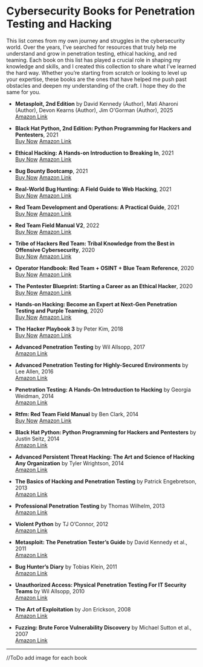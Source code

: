 # Cybersecurity Books for Penetration Testing and Hacking

This list comes from my own journey and struggles in the cybersecurity world. Over the years, I’ve searched for resources that truly help me understand and grow in penetration testing, ethical hacking, and red teaming. Each book on this list has played a crucial role in shaping my knowledge and skills, and I created this collection to share what I’ve learned the hard way. Whether you’re starting from scratch or looking to level up your expertise, these books are the ones that have helped me push past obstacles and deepen my understanding of the craft. I hope they do the same for you.

- **Metasploit, 2nd Edition** by David Kennedy (Author), Mati Aharoni (Author), Devon Kearns (Author), Jim O'Gorman (Author), 2025  
  [Amazon Link](https://amzn.to/4aS59Dl)
  
- **Black Hat Python, 2nd Edition: Python Programming for Hackers and Pentesters**, 2021  
  [Buy Now](https://buymeacoffee.com/verylazytech/e/304633)
  [Amazon Link](https://amzn.to/3Q3gy9K)
  
- **Ethical Hacking: A Hands-on Introduction to Breaking In**, 2021  
  [Buy Now](https://buymeacoffee.com/verylazytech/e/331401)
  [Amazon Link](https://amzn.to/3PW2u20)

- **Bug Bounty Bootcamp**, 2021  
  [Buy Now](https://buymeacoffee.com/verylazytech/e/304596)
  [Amazon Link](https://amzn.to/3PWMU6e)

- **Real-World Bug Hunting: A Field Guide to Web Hacking**, 2021  
  [Buy Now](https://buymeacoffee.com/verylazytech/e/304600)
  [Amazon Link](https://amzn.to/3EcKUUx)

- **Red Team Development and Operations: A Practical Guide**, 2021  
  [Buy Now](https://buymeacoffee.com/verylazytech/e/304601)
  [Amazon Link](https://amzn.to/3PUXPgw)

- **Red Team Field Manual V2**, 2022  
  [Buy Now](https://buymeacoffee.com/verylazytech/e/304597)
  [Amazon Link](https://amzn.to/4gohMqS)
  
- **Tribe of Hackers Red Team: Tribal Knowledge from the Best in Offensive Cybersecurity**, 2020  
  [Buy Now](https://buymeacoffee.com/verylazytech/e/304618)
  [Amazon Link](https://amzn.to/4ayMDjf)
  
- **Operator Handbook: Red Team + OSINT + Blue Team Reference**, 2020  
  [Buy Now](https://buymeacoffee.com/verylazytech/e/304604)
  [Amazon Link](https://amzn.to/4aFBzB6)

- **The Pentester Blueprint: Starting a Career as an Ethical Hacker**, 2020  
  [Buy Now](https://buymeacoffee.com/verylazytech/e/304619)
  [Amazon Link](https://amzn.to/40RVklz)

- **Hands-on Hacking: Become an Expert at Next-Gen Penetration Testing and Purple Teaming**, 2020  
  [Buy Now](https://buymeacoffee.com/verylazytech/e/357716)
  [Amazon Link](https://amzn.to/4goh5hg)

- **The Hacker Playbook 3** by Peter Kim, 2018  
  [Buy Now](https://buymeacoffee.com/verylazytech/e/328955)
  [Amazon Link](https://amzn.to/3Q2JM8J)

- **Advanced Penetration Testing** by Wil Allsopp, 2017  
  [Amazon Link](https://amzn.to/4gstqBh)

- **Advanced Penetration Testing for Highly-Secured Environments** by Lee Allen, 2016  
  [Amazon Link](https://amzn.to/4jIQdeM)

- **Penetration Testing: A Hands-On Introduction to Hacking** by Georgia Weidman, 2014  
  [Amazon Link](https://amzn.to/4hJOW5i)
  
- **Rtfm: Red Team Field Manual** by Ben Clark, 2014  
  [Buy Now](https://buymeacoffee.com/verylazytech/e/304597)
  [Amazon Link](https://amzn.to/3WNSMCt)

- **Black Hat Python: Python Programming for Hackers and Pentesters** by Justin Seitz, 2014  
  [Amazon Link](https://amzn.to/4aJ6P20)

- **Advanced Persistent Threat Hacking: The Art and Science of Hacking Any Organization** by Tyler Wrightson, 2014  
  [Amazon Link](https://amzn.to/3ExMNLE)

- **The Basics of Hacking and Penetration Testing** by Patrick Engebretson, 2013  
  [Amazon Link](https://amzn.to/3WIadEs)

- **Professional Penetration Testing** by Thomas Wilhelm, 2013  
  [Amazon Link](https://amzn.to/4hjnBXZ)

- **Violent Python** by TJ O’Connor, 2012  
  [Amazon Link](https://amzn.to/4gpYiCj)

- **Metasploit: The Penetration Tester’s Guide** by David Kennedy et al., 2011  
  [Amazon Link](https://www.amazon.com/dp/EXAMPLE_BOOK_URL)

- **Bug Hunter’s Diary** by Tobias Klein, 2011  
  [Amazon Link](https://amzn.to/4jGuiVA)

- **Unauthorized Access: Physical Penetration Testing For IT Security Teams** by Wil Allsopp, 2010  
  [Amazon Link](https://amzn.to/42HqE7R)

- **The Art of Exploitation** by Jon Erickson, 2008  
  [Amazon Link](https://amzn.to/413UWAE)

- **Fuzzing: Brute Force Vulnerability Discovery** by Michael Sutton et al., 2007  
  [Amazon Link](https://amzn.to/3WLomAU)

--------------
//ToDo add image for each book
